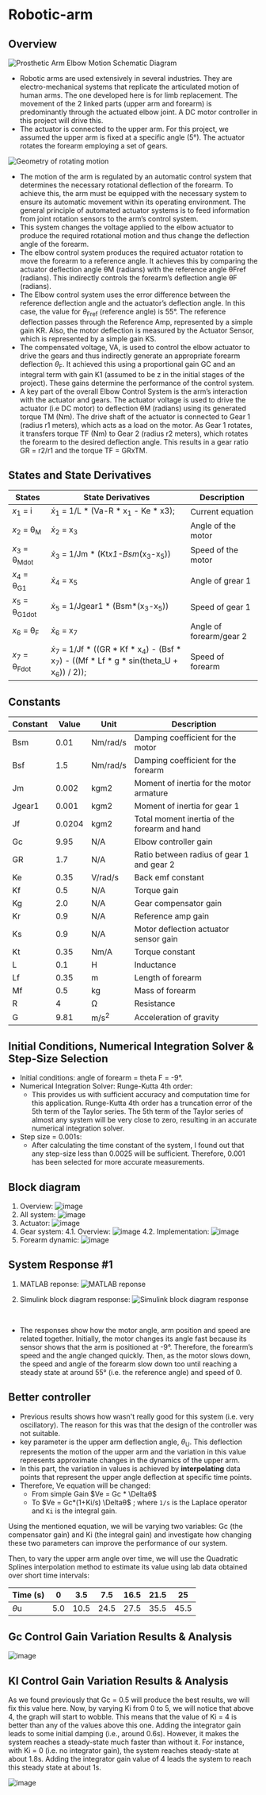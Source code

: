 # Robotic-arm

## Overview

![Prosthetic Arm Elbow Motion Schematic Diagram](https://user-images.githubusercontent.com/92950538/202859147-3f3b5eab-64fc-41b0-ac0b-6f2496a497b9.png)
</br>

- Robotic arms are used extensively in several industries. They are electro-mechanical systems that replicate the articulated motion of human arms. The one developed here is for limb replacement. The movement of the 2 linked parts (upper arm and forearm) is predominantly through the actuated elbow joint. A DC motor controller in this project will drive this.
- The actuator is connected to the upper arm. For this project, we assumed the upper arm is fixed at a specific angle (5°). The actuator rotates the forearm employing a set of gears.

![Geometry of rotating motion](https://user-images.githubusercontent.com/92950538/202859195-daed0df4-660d-497c-8ba3-9f548bdf2c70.png)
</br>

- The motion of the arm is regulated by an automatic control system that determines the necessary rotational deflection of the forearm. To achieve this, the arm must be equipped with the necessary system to ensure its automatic movement within its operating environment. The general principle of automated actuator systems is to feed information from joint rotation sensors to the arm’s control system.
- This system changes the voltage applied to the elbow actuator to produce the required rotational motion and thus change the deflection angle of the forearm.
- The elbow control system produces the required actuator rotation to move the forearm to a reference angle. It achieves this by comparing the actuator deflection angle θM (radians) with the reference angle θFref (radians). This indirectly controls the forearm’s deflection angle θF (radians).
- The Elbow control system uses the error difference between the reference deflection angle and the actuator’s deflection angle. In this case, the value for $\theta$<sub>Fref</sub> (reference angle) is 55°. The reference deflection passes through the Reference Amp, represented by a simple gain KR. Also, the motor deflection is measured by the Actuator Sensor, which is represented by a simple gain KS.
- The compensated voltage, VA, is used to control the elbow actuator to drive the gears and thus indirectly generate an appropriate forearm deflection $\theta$<sub>F</sub>. It achieved this using a proportional gain GC and an integral term with gain K1 (assumed to be z in the initial stages of the project). These gains determine the performance of the control system.
- A key part of the overall Elbow Control System is the arm’s interaction with the actuator and gears. The actuator voltage is used to drive the actuator (i.e DC motor) to deflection θM (radians) using its generated torque TM (Nm). The drive shaft of the actuator is connected to Gear 1 (radius r1 meters), which acts as a load on the motor. As Gear 1 rotates, it transfers torque TF (Nm) to Gear 2 (radius r2 meters), which rotates the forearm to the desired deflection angle. This results in a gear ratio GR = r2/r1 and the torque TF = GRxTM.


## States and State Derivatives

| States | State Derivatives | Description |
|--------|-------------------|-------------|
| $x$<sub>1</sub> = i | $\dot{x}$<sub>1</sub> = 1/L * (Va-R * x<sub>1</sub> - Ke * x3); | Current equation |
| $x$<sub>2</sub> = θ<sub>M</sub> | $\dot{x}$<sub>2</sub> = x<sub>3</sub> | Angle of the motor |
| $x$<sub>3</sub> = θ<sub>Mdot</sub> | $\dot{x}$<sub>3</sub> = 1/Jm * (Kt*x1-Bsm*(x<sub>3</sub>-x<sub>5</sub>)) | Speed of the motor |
| $x$<sub>4</sub> = θ<sub>G1</sub> | $\dot{x}$<sub>4</sub> = x<sub>5</sub> | Angle of grear 1 |
| $x$<sub>5</sub> = θ<sub>G1dot</sub> | $\dot{x}$<sub>5</sub> = 1/Jgear1 * (Bsm*(x<sub>3</sub>-x<sub>5</sub>)) | Speed of gear 1 |
| $x$<sub>6</sub> = θ<sub>F</sub> | $\dot{x}$<sub>6</sub> = x<sub>7</sub> | Angle of forearm/gear 2 |
| $x$<sub>7</sub> = θ<sub>Fdot</sub> | $\dot{x}$<sub>7</sub> = 1/Jf * ((GR * Kf * x<sub>4</sub>) - (Bsf * x<sub>7</sub>) - ((Mf * Lf * g * sin(theta_U + x<sub>6</sub>)) / 2)); | Speed of forearm |

## Constants

| Constant | Value | Unit | Description |
|----------|-------|------|-------------|
| Bsm | 0.01 | Nm/rad/s | Damping coefficient for the motor |
| Bsf | 1.5 | Nm/rad/s | Damping coefficient for the forearm |
| Jm | 0.002 | kgm2 | Moment of inertia for the motor armature |
| Jgear1 | 0.001 | kgm2 | Moment of inertia for gear 1 |
| Jf | 0.0204 | kgm2 | Total moment inertia of the forearm and hand |
| Gc | 9.95 | N/A | Elbow controller gain |
| GR | 1.7 | N/A | Ratio between radius of gear 1 and gear 2 |
| Ke | 0.35 | V/rad/s | Back emf constant |
| Kf | 0.5 | N/A | Torque gain |
| Kg | 2.0 | N/A | Gear compensator gain |
| Kr | 0.9 | N/A | Reference amp gain |
| Ks | 0.9 | N/A | Motor deflection actuator sensor gain |
| Kt | 0.35 | Nm/A | Torque constant |
| L | 0.1 | H | Inductance |
| Lf | 0.35 | m | Length of forearm |
| Mf | 0.5 | kg | Mass of forearm |
| R | 4 | Ω | Resistance |
| G | 9.81 | m/s<sup>2</sup> | Acceleration of gravity |

## Initial Conditions, Numerical Integration Solver & Step-Size Selection

- Initial conditions: angle of forearm = theta F = -9°.
- Numerical Integration Solver: Runge-Kutta 4th order:
  - This provides us with sufficient accuracy and computation time for this application. Runge-Kutta 4th order has a truncation error of the 5th term of the Taylor series. The 5th term of the Taylor series of almost any system will be very close to zero, resulting in an accurate numerical integration solver.
- Step size = 0.001s:
  - After calculating the time constant of the system, I found out that any step-size less than 0.0025 will be sufficient. Therefore, 0.001 has been selected for more accurate measurements.

## Block diagram
1. Overview:
![image](https://user-images.githubusercontent.com/92950538/202859319-eb0b06ce-26ce-404b-b500-762f08a2036f.png)
2. All system:
![image](https://user-images.githubusercontent.com/92950538/202859299-3bb8568a-e163-4c38-bf11-8d2e0daffff0.png)
3. Actuator:
![image](https://user-images.githubusercontent.com/92950538/202859303-d59dcecf-1003-456f-8f87-fb6e82e0c4c9.png)
4. Gear system:
4.1. Overview:
![image](https://user-images.githubusercontent.com/92950538/202859329-c85735b1-50d1-4f7d-82c6-df69a12d024b.png)
4.2. Implementation:
![image](https://user-images.githubusercontent.com/92950538/202859306-fac35497-b2a1-4f01-8904-5e3d636ef8b0.png)
5. Forearm dynamic:
![image](https://user-images.githubusercontent.com/92950538/202859341-43680292-f4ec-4f2e-9592-19294e17d293.png)

## System Response #1

1. MATLAB reponse:
![MATLAB reponse](https://user-images.githubusercontent.com/92950538/202859243-9af1a79e-61b9-4c27-979a-727c6956b989.png)

2. Simulink block diagram response:
![Simulink block diagram response](https://user-images.githubusercontent.com/92950538/202859258-ed1988d7-fae9-499a-8a69-6ca4720e363b.png)
</br>

- The responses show how the motor angle, arm position and speed are related together. Initially, the motor changes its angle fast because its sensor shows that the arm is positioned at -9°. Therefore, the forearm’s speed and the angle changed quickly. Then, as the motor slows down, the speed and angle of the forearm slow down too until reaching a steady state at around 55° (i.e. the reference angle) and speed of 0.

## Better controller

- Previous results shows how wasn't really good for this system (i.e. very oscillatory). The reason for this was that the design of the controller was not suitable.
- key parameter is the upper arm deflection angle,  $θ$<sub>U</sub>. This deflection represents the motion of the upper arm and the variation in this value represents approximate changes in the dynamics of the upper arm.
- In this part, the variation in values is achieved by **interpolating** data points that represent the upper angle deflection at specific time points.
- Therefore, Ve equation will be changed:
  - From simple Gain $Ve = Gc * \Deltaθ$
  - To $Ve = Gc*(1+Ki/s) \Deltaθ$ ; where `1/s` is the Laplace operator and `Ki` is the integral gain.

Using the mentioned equation, we will be varying two variables: Gc (the compensator gain) and Ki (the integral gain) and investigate how changing these two parameters can improve the performance of our system.

Then, to vary the upper arm angle over time, we will use the Quadratic Splines interpolation method to estimate its value using lab data obtained over short time intervals:

| Time (s) | 0 | 3.5 | 7.5 | 16.5 | 21.5 | 25 |
|---|---|---|---|---|---|---|
| $\theta$u | 5.0 | 10.5 | 24.5 | 27.5 | 35.5 | 45.5 |

## Gc Control Gain Variation Results & Analysis

![image](https://user-images.githubusercontent.com/92950538/207927402-cfac2f9d-f790-48ec-9ab5-32b8f34d2c45.png)



## KI Control Gain Variation Results & Analysis
As we found previously that Gc = 0.5 will produce the best results, we will fix this value here. Now, by varying Ki from 0 to 5, we will notice that above 4, the graph will start to wobble. This means that the value of Ki = 4 is better than any of the values above this one. Adding the integrator gain leads to some initial damping (i.e., around 0.6s). However, it makes the system reaches a steady-state much faster than without it. For instance, with Ki = 0 (i.e. no integrator gain), the system reaches steady-state at about 1.8s. Adding the integrator gain value of 4 leads the system to reach this steady state at about 1s.

![image](https://user-images.githubusercontent.com/92950538/207927743-4fe2e149-bc7b-445b-9738-77463ed6fdf1.png)
